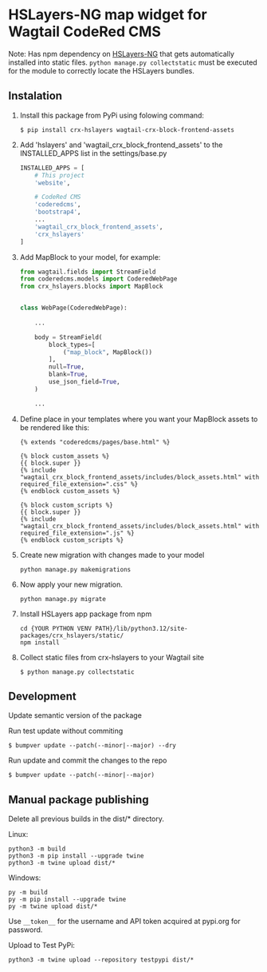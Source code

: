 # HSLayers-NG map widget for Wagtail CodeRed CMS

Note: Has npm dependency on [HSLayers-NG](https://www.npmjs.com/package/hslayers-ng-app) that gets automatically installed into static files. `python manage.py collectstatic` must be executed for the module to correctly locate the HSLayers bundles.

## Instalation

1. Install this package from PyPi using folowing command:

    ```
    $ pip install crx-hslayers wagtail-crx-block-frontend-assets
    ```

2. Add 'hslayers' and 'wagtail_crx_block_frontend_assets' to the INSTALLED_APPS list in the settings/base.py

    ```python
    INSTALLED_APPS = [
        # This project
        'website',

        # CodeRed CMS
        'coderedcms',
        'bootstrap4',
        ...
        'wagtail_crx_block_frontend_assets',
        'crx_hslayers'
    ]
    ```

3. Add MapBlock to your model, for example:
    ```python
    from wagtail.fields import StreamField
    from coderedcms.models import CoderedWebPage
    from crx_hslayers.blocks import MapBlock


    class WebPage(CoderedWebPage):  
        
        ...

        body = StreamField(
            block_types=[
                ("map_block", MapBlock())
            ],
            null=True,
            blank=True,
            use_json_field=True,
        )

        ...

    ```

4. Define place in your templates where you want your MapBlock assets to be rendered like this:
    ```django
    {% extends "coderedcms/pages/base.html" %}

    {% block custom_assets %}
    {{ block.super }}
    {% include "wagtail_crx_block_frontend_assets/includes/block_assets.html" with required_file_extension=".css" %}
    {% endblock custom_assets %}

    {% block custom_scripts %}
    {{ block.super }}
    {% include "wagtail_crx_block_frontend_assets/includes/block_assets.html" with required_file_extension=".js" %}
    {% endblock custom_scripts %}
    ```

5. Create new migration with changes made to your model
    ```
    python manage.py makemigrations
    ```

6. Now apply your new migration.
    ```
    python manage.py migrate
    ```

7. Install HSLayers app package from npm
    ```
    cd {YOUR PYTHON VENV PATH}/lib/python3.12/site-packages/crx_hslayers/static/ 
    npm install
    ```

8. Collect static files from crx-hslayers to your Wagtail site

    ```
    $ python manage.py collectstatic
    ```

## Development

Update semantic version of the package

Run test update without commiting

```
$ bumpver update --patch(--minor|--major) --dry
```

Run update and commit the changes to the repo

```
$ bumpver update --patch(--minor|--major)
```

## Manual package publishing

Delete all previous builds in the dist/\* directory.

Linux:

```
python3 -m build
python3 -m pip install --upgrade twine
python3 -m twine upload dist/*
```

Windows:

```
py -m build
py -m pip install --upgrade twine
py -m twine upload dist/*
```

Use `__token__` for the username and API token acquired at pypi.org for password.

Upload to Test PyPi:

```
python3 -m twine upload --repository testpypi dist/*
```
